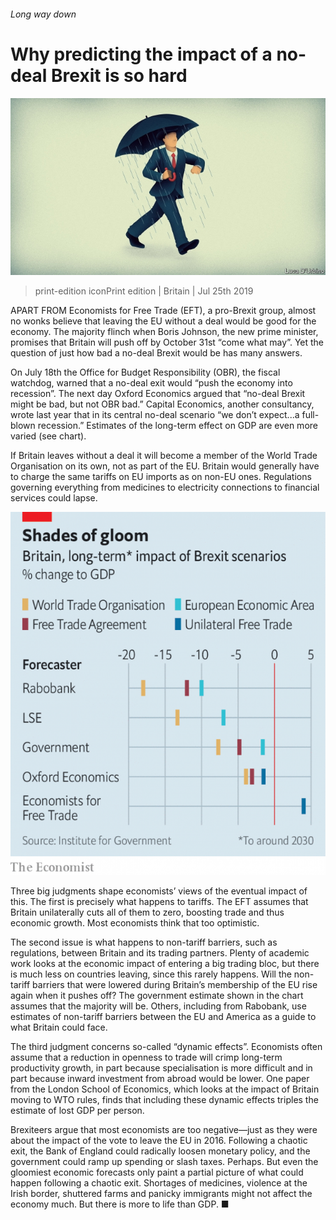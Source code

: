 ###### Long way down

# Why predicting the impact of a no-deal Brexit is so hard 

![image](images/20190727_BRD001_0.jpg) 

> print-edition iconPrint edition | Britain | Jul 25th 2019 

APART FROM Economists for Free Trade (EFT), a pro-Brexit group, almost no wonks believe that leaving the EU without a deal would be good for the economy. The majority flinch when Boris Johnson, the new prime minister, promises that Britain will push off by October 31st “come what may”. Yet the question of just how bad a no-deal Brexit would be has many answers. 

On July 18th the Office for Budget Responsibility (OBR), the fiscal watchdog, warned that a no-deal exit would “push the economy into recession”. The next day Oxford Economics argued that “no-deal Brexit might be bad, but not OBR bad.” Capital Economics, another consultancy, wrote last year that in its central no-deal scenario “we don’t expect...a full-blown recession.” Estimates of the long-term effect on GDP are even more varied (see chart). 

If Britain leaves without a deal it will become a member of the World Trade Organisation on its own, not as part of the EU. Britain would generally have to charge the same tariffs on EU imports as on non-EU ones. Regulations governing everything from medicines to electricity connections to financial services could lapse. 

![image](images/20190727_BRC465.png) 

Three big judgments shape economists’ views of the eventual impact of this. The first is precisely what happens to tariffs. The EFT assumes that Britain unilaterally cuts all of them to zero, boosting trade and thus economic growth. Most economists think that too optimistic. 

The second issue is what happens to non-tariff barriers, such as regulations, between Britain and its trading partners. Plenty of academic work looks at the economic impact of entering a big trading bloc, but there is much less on countries leaving, since this rarely happens. Will the non-tariff barriers that were lowered during Britain’s membership of the EU rise again when it pushes off? The government estimate shown in the chart assumes that the majority will be. Others, including from Rabobank, use estimates of non-tariff barriers between the EU and America as a guide to what Britain could face. 

The third judgment concerns so-called “dynamic effects”. Economists often assume that a reduction in openness to trade will crimp long-term productivity growth, in part because specialisation is more difficult and in part because inward investment from abroad would be lower. One paper from the London School of Economics, which looks at the impact of Britain moving to WTO rules, finds that including these dynamic effects triples the estimate of lost GDP per person. 

Brexiteers argue that most economists are too negative—just as they were about the impact of the vote to leave the EU in 2016. Following a chaotic exit, the Bank of England could radically loosen monetary policy, and the government could ramp up spending or slash taxes. Perhaps. But even the gloomiest economic forecasts only paint a partial picture of what could happen following a chaotic exit. Shortages of medicines, violence at the Irish border, shuttered farms and panicky immigrants might not affect the economy much. But there is more to life than GDP. ■ 

